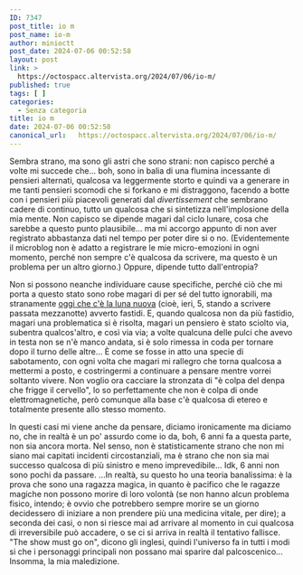 ```yaml
---
ID: 7347
post_title: io m
post_name: io-m
author: minioctt
post_date: 2024-07-06 00:52:58
layout: post
link: >
  https://octospacc.altervista.org/2024/07/06/io-m/
published: true
tags: [ ]
categories:
  - Senza categoria
title: io m
date: 2024-07-06 00:52:58
canonical_url:   https://octospacc.altervista.org/2024/07/06/io-m/
---
```

<!-- wp:paragraph -->
<p>Sembra strano, ma sono gli astri che sono strani: non capisco perché a volte mi succede che... boh, sono in balia di una flumina incessante di pensieri alternati, qualcosa va leggermente storto e quindi va a generare in me tanti pensieri scomodi che si forkano e mi distraggono, facendo a botte con i pensieri più piacevoli generati dal <em>divertissement</em> che sembrano cadere di continuo, tutto un qualcosa che si sintetizza nell'implosione della mia mente. Non capisco se dipende magari dal ciclo lunare, cosa che sarebbe a questo punto plausibile... ma mi accorgo appunto di non aver registrato abbastanza dati nel tempo per poter dire si o no. (Evidentemente il microblog non è adatto a registrare le mie micro-emozioni in ogni momento, perché non sempre c'è qualcosa da scrivere, ma questo è un problema per un altro giorno.) Oppure, dipende tutto dall'entropia?</p>
<!-- /wp:paragraph -->

<!-- wp:paragraph -->
<p>Non si possono neanche individuare cause specifiche, perché ciò che mi porta a questo stato sono robe magari di per sé del tutto ignorabili, ma stranamente <a href="https://www.moongiant.com/it/fase-lunare/05/07/2024/">oggi che c'è la luna nuova</a> (cioè, ieri, 5, stando a scrivere passata mezzanotte) avverto fastidi. E, quando qualcosa non da più fastidio, magari una problematica si è risolta, magari un pensiero è stato sciolto via, subentra qualcos'altro, e così via via; a volte qualcuna delle pulci che avevo in testa non se n'è manco andata, si è solo rimessa in coda per tornare dopo il turno delle altre... È come se fosse in atto una specie di sabotamento, con ogni volta che magari mi rallegro che torna qualcosa a mettermi a posto, e costringermi a continuare a pensare mentre vorrei soltanto vivere. Non voglio ora cacciare la stronzata di "è colpa del denpa che frigge il cervello", lo so perfettamente che non è colpa di onde elettromagnetiche, però comunque alla base c'è qualcosa di etereo e totalmente presente allo stesso momento.</p>
<!-- /wp:paragraph -->

<!-- wp:paragraph -->
<p>In questi casi mi viene anche da pensare, diciamo ironicamente ma diciamo no, che in realtà è un po' assurdo come io da, boh, 6 anni fa a questa parte, non sia ancora morta. Nel senso, non è statisticamente strano che non mi siano mai capitati incidenti circostanziali, ma è strano che non sia mai successo qualcosa di più sinistro e meno imprevedibile... Idk, 6 anni non sono pochi da passare. ...In realtà, su questo ho una teoria banalissima: è la prova che sono una ragazza magica, in quanto è pacifico che le ragazze magiche non possono morire di loro volontà (se non hanno alcun problema fisico, intendo; è ovvio che potrebbero sempre morire se un giorno decidessero di iniziare a non prendere più una medicina vitale, per dire); a seconda dei casi, o non si riesce mai ad arrivare al momento in cui qualcosa di irreversibile può accadere, o se ci si arriva in realtà il tentativo fallisce. "The show must go on", dicono gli inglesi, quindi l'universo fa in tutti i modi si che i personaggi principali non possano mai sparire dal palcoscenico... Insomma, la mia maledizione.</p>
<!-- /wp:paragraph -->